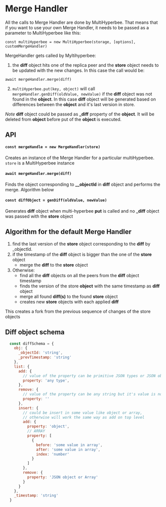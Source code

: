 # Merge Handler

All the calls to Merge Handler are done by MultiHyperbee. That means that if you want to use your own Merge Handler, it needs to be passed as a parameter to MultiHyperbee like this:

```
const multiHyperbee = new MultiHyperbee(storage, [options], customMergeHandler)
```

MergeHandler gets called by Myltihyperbee:

1. the **diff** object hits one of the replica peer and the **store** object needs to be updated with the new changes. In this case the call would be:
```
await mergeHandler.merge(diff)
```
2. `multiHyperbee.put(key, object)` will call `mergeHandler.genDiff(oldValue, newValue)` if the **diff** object was not found in the **object**. In this case **diff** object will be generated based on differences between the **object** and it's last version in store.

_Note_ **diff** object could be passed as **_diff** property of the **object**. It will be deleted from **object** before put of the **object** is executed.


## API

#### `const mergeHandle = new MergeHandler(store)`
Creates an instance of the Merge Handler for a particular multiHyperbee.
`store` is a MultiHyperbee instance

#### `await mergeHandler.merge(diff)`
Finds the object corresponding to **__objectId** in **diff** object and performs the merge. Algorithm below

#### `const diffObject = genDiff(oldValue, newValue)`
Generates **diff** object when multi-hyperbee **put** is called and no **_diff** object was passed with the **store** object

## Algorithm for the default Merge Handler

1. find the last version of the **store** object corresponding to the **diff** by _objectId.
2. if the timestamp of the **diff** object is bigger than the one of the **store** object
    - merge the **diff** to the **store** object
3. Otherwise:
    - find all the **diff** objects on all the peers from the **diff** object timestamp
    - finds the version of the store **object** with the same timestamp as **diff** object
    - merge all found **diff(s)** to the found **store** object
    - creates new **store** objects with each applied **diff**

This creates a fork from the previous sequence of changes of the store objects

## Diff object schema

``` js
  const diffSchema = {
    obj: {
      _objectId: 'string',
      _prevTimestamp: 'string'
    },
    list: {
      add: {
        // value of the property can be primitive JSON types or JSON object or any arrays
        property: 'any type',
      },
      remove: {
        // value of the property can be any string but it's value is not used in any way
        property: ''
      },
      insert: {
        // could be insert in some value like object or array,
        // otherwise will work the same way as add on top level
        add: {
          property: 'object',
          // ARRAY
          property: [
            {
              before: 'some value in array',
              after: 'some value in array',
              index: 'number'
            }
          ]
        },
        remove: {
          property: 'JSON object or Array'
        }
      }
    },
    _timestamp: 'string'
  }
```

